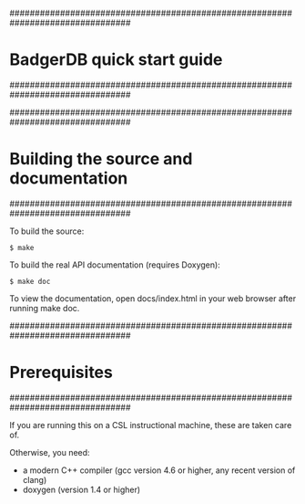 ################################################################################
# BadgerDB quick start guide                                                   #
################################################################################

################################################################################
# Building the source and documentation                                        #
################################################################################

To build the source:
```
$ make
```

To build the real API documentation (requires Doxygen):
```
$ make doc
```

To view the documentation, open docs/index.html in your web browser after
running make doc.

################################################################################
# Prerequisites                                                                #
################################################################################

If you are running this on a CSL instructional machine, these are taken care of.

Otherwise, you need:
 * a modern C++ compiler (gcc version 4.6 or higher, any recent version of clang)
 * doxygen (version 1.4 or higher)
